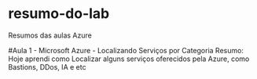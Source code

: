 # resumo-do-lab
Resumos das aulas Azure

#Aula 1 - Microsoft Azure - Localizando Serviços por Categoria
Resumo: Hoje aprendi como Localizar alguns serviços oferecidos pela Azure, como Bastions, DDos, IA e etc

